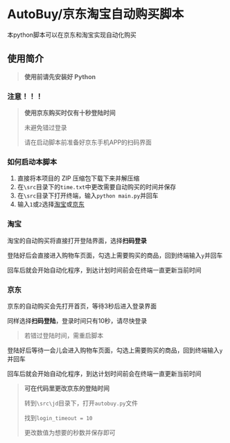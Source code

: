 # AutoBuy/京东淘宝自动购买脚本

本python脚本可以在京东和淘宝实现自动化购买

## 使用简介

> **使用前请先安装好 Python**

### 注意！！！
> **使用京东购买时仅有十秒登陆时间**
> 
> 未避免错过登录
> 
> 请在启动脚本前准备好京东手机APP的扫码界面

### 如何启动本脚本

1. 直接将本项目的 ZIP 压缩包下载下来并解压缩
2. 在`\src`目录下的`time.txt`中更改需要自动购买的时间并保存
3. 在`\src`目录下打开终端，输入`python main.py`并回车
4. 输入`1`或`2`选择[淘宝](#淘宝)或[京东](#京东)

### 淘宝

淘宝的自动购买将直接打开登陆界面，选择**扫码登录**

登陆好后会直接进入购物车页面，勾选上需要购买的商品，回到终端输入`y`并回车

回车后就会开始自动化程序，到达计划时间前会在终端一直更新当前时间

### 京东

京东的自动购买会先打开首页，等待3秒后进入登录界面

同样选择**扫码登陆**，登录时间只有10秒，请尽快登录

> 若错过登陆时间，需重启脚本

登陆好后等待一会儿会进入购物车页面，勾选上需要购买的商品，回到终端输入`y`并回车

回车后就会开始自动化程序，到达计划时间前会在终端一直更新当前时间

> **可在代码里更改京东的登陆时间**
> 
> 转到`\src\jd`目录下，打开`autobuy.py`文件
> 
> 找到`login_timeout = 10`
> 
> 更改数值为想要的秒数并保存即可
